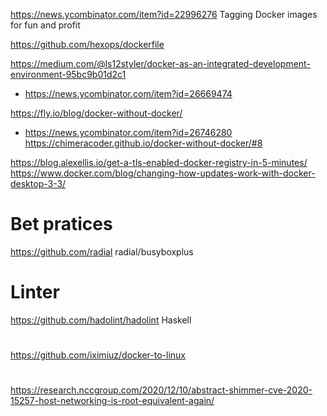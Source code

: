 https://news.ycombinator.com/item?id=22996276 Tagging Docker images for fun and profit

https://github.com/hexops/dockerfile

https://medium.com/@ls12styler/docker-as-an-integrated-development-environment-95bc9b01d2c1
* https://news.ycombinator.com/item?id=26669474

https://fly.io/blog/docker-without-docker/
* https://news.ycombinator.com/item?id=26746280
  https://chimeracoder.github.io/docker-without-docker/#8

https://blog.alexellis.io/get-a-tls-enabled-docker-registry-in-5-minutes/
https://www.docker.com/blog/changing-how-updates-work-with-docker-desktop-3-3/  

# Bet pratices
https://github.com/radial
radial/busyboxplus

# Linter
https://github.com/hadolint/hadolint Haskell

#
https://github.com/iximiuz/docker-to-linux


# 
https://research.nccgroup.com/2020/12/10/abstract-shimmer-cve-2020-15257-host-networking-is-root-equivalent-again/